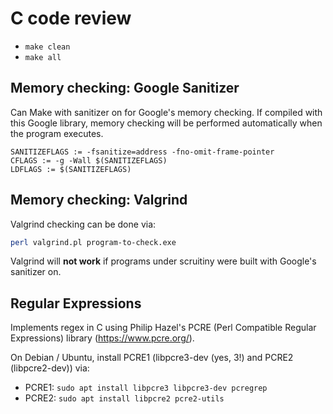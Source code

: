 # C code review

- `make clean`
- `make all`

## Memory checking: Google Sanitizer

Can Make with sanitizer on for Google's memory checking. If compiled with
this Google library, memory checking will be performed automatically when
the program executes.

```make
SANITIZEFLAGS := -fsanitize=address -fno-omit-frame-pointer
CFLAGS := -g -Wall $(SANITIZEFLAGS)
LDFLAGS := $(SANITIZEFLAGS)
```

## Memory checking: Valgrind

Valgrind checking can be done via:

```bash
perl valgrind.pl program-to-check.exe
```

Valgrind will **not work** if programs under scruitiny were built with Google's
sanitizer on.

## Regular Expressions

Implements regex in C using Philip Hazel's PCRE (Perl Compatible Regular Expressions) library (<https://www.pcre.org/>).

On Debian / Ubuntu, install PCRE1 (libpcre3-dev (yes, 3!) and PCRE2 (libpcre2-dev)) via:

- PCRE1: `sudo apt install libpcre3 libpcre3-dev pcregrep`
- PCRE2: `sudo apt install libpcre2 pcre2-utils`
